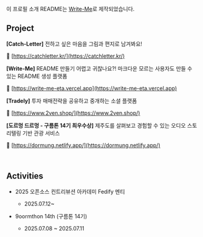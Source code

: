 이 프로필 소개 README는 [Write-Me](https://write-me-eta.vercel.app)로 제작되었습니다.

## Project

**[Catch-Letter]** 전하고 싶은 마음을 그림과 편지로 남겨봐요!

🔗 [https://catchletter.kr/](https://catchletter.kr/)

**[Write-Me]** README 만들기 어렵고 귀찮나요?! 마크다운 모르는 사용자도 만들 수 있는 README 생성 플랫폼

🔗 [https://write-me-eta.vercel.app](https://write-me-eta.vercel.app)

**[Tradely]** 투자 매매전략을 공유하고 중개하는 소셜 플랫폼

🔗 [https://www.2ven.shop/](https://www.2ven.shop/)

**[도르멍 드르멍 - 구름톤 14기 최우수상]** 제주도를 살펴보고 경험할 수 있는 오디오 스토리텔링 기반 관광 서비스

🔗 [https://dormung.netlify.app/](https://dormung.netlify.app/)

<br>

## Activities

- 2025 오픈소스 컨트리뷰션 아카데미 Fedify 멘티

  - 2025.07.12~

- 9oormthon 14th (구름톤 14기)
  - 2025.07.08 ~ 2025.07.11
